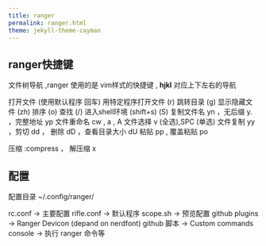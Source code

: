 ```yaml
---
title: ranger
permalink: ranger.html
theme: jekyll-theme-cayman
---
```


## ranger快捷键

文件树导航 ,ranger 使用的是 vim样式的快捷键 , **hjkl** 对应上下左右的导航

打开文件 (使用默认程序 回车) 用特定程序打开文件 (r)
跳转目录 (g)
显示隐藏文件 (zh)
排序 (o)
查找 (/)
进入shell环境 (shift+s) (S)
复制文件名 yn ，无后缀 y. ，完整地址 yp
文件重命名 cw , a , A
文件选择 v (全选),SPC (单选)
文件复制 yy ，剪切 dd ， 删除 dD ，查看目录大小 dU
粘贴 pp , 覆盖粘贴 po


压缩 :compress ， 解压缩 x 

## 配置

配置目录 ~/.config/ranger/

rc.conf -> 主要配置
rifle.conf -> 默认程序
scope.sh -> 预览配置
github plugins -> Ranger Devicon (depand on nerdfont)
github 脚本 -> Custom commands
console -> 执行 ranger 命令等

